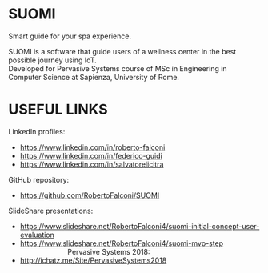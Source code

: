 # SUOMI
Smart guide for your spa experience.

SUOMI is a software that guide users of a wellness center in the best possible journey using IoT.  
Developed for Pervasive Systems course of MSc in Engineering in Computer Science at Sapienza, University of Rome.  

# USEFUL LINKS
LinkedIn profiles:  
- https://www.linkedin.com/in/roberto-falconi  
- https://www.linkedin.com/in/federico-guidi  
- https://www.linkedin.com/in/salvatorelicitra  
   
GitHub repository:  
- https://github.com/RobertoFalconi/SUOMI  
  
SlideShare presentations:  
- https://www.slideshare.net/RobertoFalconi4/suomi-initial-concept-user-evaluation  
- https://www.slideshare.net/RobertoFalconi4/suomi-mvp-step  
                        
Pervasive Systems 2018:  
- http://ichatz.me/Site/PervasiveSystems2018  
